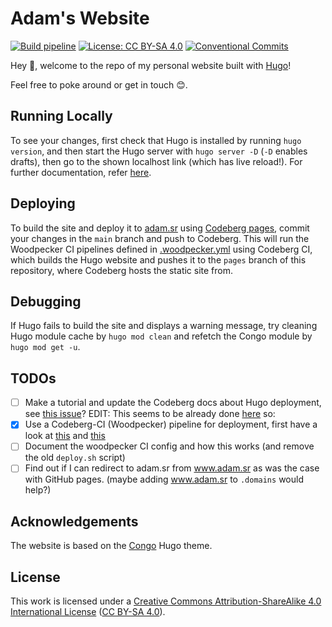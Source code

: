 # Adam's Website

[![Build pipeline](https://ci.codeberg.org/api/badges/7891/status.svg)](https://docs.codeberg.org/ci/) [![License: CC BY-SA 4.0](https://img.shields.io/badge/License-CC_BY--SA_4.0-lightgrey.svg)](https://creativecommons.org/licenses/by-sa/4.0/) [![Conventional Commits](https://img.shields.io/badge/Conventional%20Commits-1.0.0-%23FE5196?logo=conventionalcommits&logoColor=white)](https://conventionalcommits.org)

Hey 👋, welcome to the repo of my personal website built with [Hugo](https://gohugo.io)!

Feel free to poke around or get in touch 😊.

## Running Locally

To see your changes, first check that Hugo is installed by running `hugo version`, and then start the Hugo server with `hugo server -D` (`-D` enables drafts), then go to the shown localhost link (which has live reload!). For further documentation, refer [here](https://gohugo.io/getting-started/quick-start).

## Deploying

To build the site and deploy it to [adam.sr](https://adam.sr) using [Codeberg pages](https://codeberg.page), commit your changes in the `main` branch and push to Codeberg. This will run the Woodpecker CI pipelines defined in [.woodpecker.yml](./.woodpecker.yml) using Codeberg CI, which builds the Hugo website and pushes it to the `pages` branch of this repository, where Codeberg hosts the static site from.

## Debugging

If Hugo fails to build the site and displays a warning message, try cleaning Hugo module cache by `hugo mod clean` and refetch the Congo module by `hugo mod get -u`.

## TODOs

- [ ] Make a tutorial and update the Codeberg docs about Hugo deployment, see [this issue](https://codeberg.org/Codeberg/Documentation/issues/27)? EDIT: This seems to be already done [here](https://codeberg.org/Codeberg-CI/examples) so:
- [x] Use a Codeberg-CI (Woodpecker) pipeline for deployment, first have a look at [this](https://codeberg.org/Codeberg-CI/examples/src/branch/main/Hugo/hugo.yml) and [this](https://dminca.codeberg.page/posts/moved-to-codeberg-pages/)
- [ ] Document the woodpecker CI config and how this works (and remove the old `deploy.sh` script)
- [ ] Find out if I can redirect to adam.sr from www.adam.sr as was the case with GitHub pages. (maybe adding www.adam.sr to `.domains` would help?)

## Acknowledgements

The website is based on the [Congo](https://git.io/hugo-congo/) Hugo theme.

## License

This work is licensed under a [Creative Commons Attribution-ShareAlike 4.0 International License](https://creativecommons.org/licenses/by-sa/4.0/) ([CC BY-SA 4.0](https://creativecommons.org/licenses/by-sa/4.0/)).
